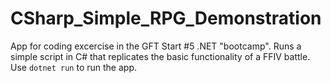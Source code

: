 # CSharp_Simple_RPG_Demonstration
App for coding excercise in the GFT Start #5 .NET "bootcamp". Runs a simple script in C# that replicates the basic functionality of a FFIV battle. Use `dotnet run` to run the app.
